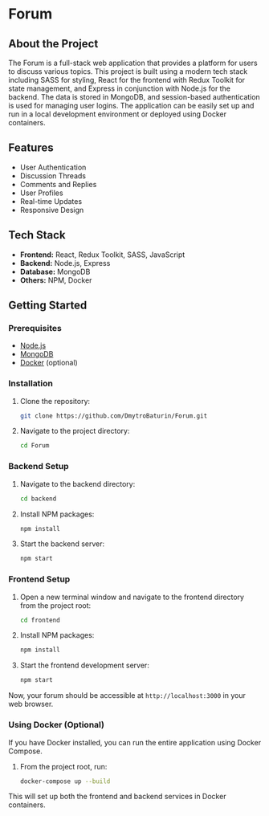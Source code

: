 # Forum

## About the Project

The Forum is a full-stack web application that provides a platform for users to discuss various topics. This project is built using a modern tech stack including SASS for styling, React for the frontend with Redux Toolkit for state management, and Express in conjunction with Node.js for the backend. The data is stored in MongoDB, and session-based authentication is used for managing user logins. The application can be easily set up and run in a local development environment or deployed using Docker containers.

## Features

- User Authentication
- Discussion Threads
- Comments and Replies
- User Profiles
- Real-time Updates
- Responsive Design

## Tech Stack

- **Frontend:** React, Redux Toolkit, SASS, JavaScript
- **Backend:** Node.js, Express
- **Database:** MongoDB
- **Others:** NPM, Docker

## Getting Started

### Prerequisites

- [Node.js](https://nodejs.org/)
- [MongoDB](https://www.mongodb.com/)
- [Docker](https://www.docker.com/) (optional)

### Installation

1. Clone the repository:
   ```bash
   git clone https://github.com/DmytroBaturin/Forum.git
   ```
2. Navigate to the project directory:
   ```bash
   cd Forum
   ```

### Backend Setup

1. Navigate to the backend directory:
   ```bash
   cd backend
   ```
2. Install NPM packages:
   ```bash
   npm install
   ```
3. Start the backend server:
   ```bash
   npm start
   ```

### Frontend Setup

1. Open a new terminal window and navigate to the frontend directory from the project root:
   ```bash
   cd frontend
   ```
2. Install NPM packages:
   ```bash
   npm install
   ```
3. Start the frontend development server:
   ```bash
   npm start
   ```

Now, your forum should be accessible at `http://localhost:3000` in your web browser.

### Using Docker (Optional)

If you have Docker installed, you can run the entire application using Docker Compose.

1. From the project root, run:
   ```bash
   docker-compose up --build
   ```

This will set up both the frontend and backend services in Docker containers.
